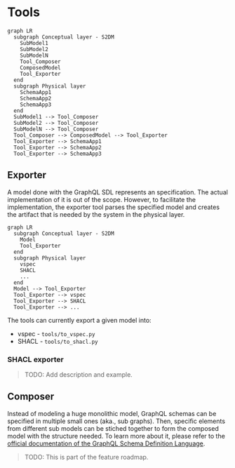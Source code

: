 # Tools

```mermaid
graph LR
  subgraph Conceptual layer - S2DM
    SubModel1
    SubModel2
    SubModelN
    Tool_Composer
    ComposedModel
    Tool_Exporter
  end
  subgraph Physical layer
    SchemaApp1
    SchemaApp2
    SchemaApp3
  end
  SubModel1 --> Tool_Composer
  SubModel2 --> Tool_Composer
  SubModelN --> Tool_Composer
  Tool_Composer --> ComposedModel --> Tool_Exporter
  Tool_Exporter --> SchemaApp1
  Tool_Exporter --> SchemaApp2
  Tool_Exporter --> SchemaApp3
```

## Exporter
A model done with the GraphQL SDL represents an specification.
The actual implementation of it is out of the scope.
However, to facilitate the implementation, the exporter tool parses the specified model and creates the artifact that is needed by the system in the physical layer.

```mermaid
graph LR
  subgraph Conceptual layer - S2DM
    Model
    Tool_Exporter
  end
  subgraph Physical layer
    vspec
    SHACL
    ...
  end
  Model --> Tool_Exporter
  Tool_Exporter --> vspec
  Tool_Exporter --> SHACL
  Tool_Exporter --> ...
```
The tools can currently export a given model into:
* vspec - `tools/to_vspec.py`
* SHACL - `tools/to_shacl.py`

### SHACL exporter
> TODO: Add description and example.

## Composer
Instead of modeling a huge monolithic model, GraphQL schemas can be specified in multiple small ones (aka., sub graphs).
Then, specific elements from different sub models can be stiched together to form the composed model with the structure needed.
To learn more about it, please refer to the [official documentation of the GraphQL Schema Definition Language](https://graphql.org/learn/federation/).
> TODO: This is part of the feature roadmap.
